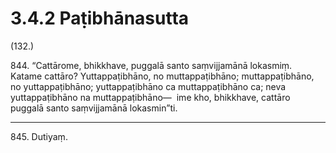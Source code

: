 

# 3.4.2 Paṭibhānasutta




(132.)

844\. “Cattārome, bhikkhave, puggalā santo saṃvijjamānā lokasmiṃ. Katame cattāro? Yuttappaṭibhāno, no muttappaṭibhāno; muttappaṭibhāno, no yuttappaṭibhāno; yuttappaṭibhāno ca muttappaṭibhāno ca; neva yuttappaṭibhāno na muttappaṭibhāno—  ime kho, bhikkhave, cattāro puggalā santo saṃvijjamānā lokasmin”ti.

---

845\. Dutiyaṃ.





